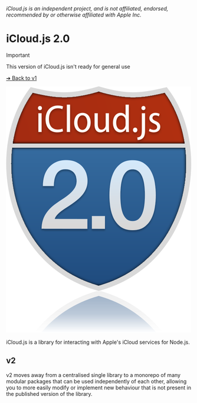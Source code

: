 *iCloud.js is an independent project, and is not affiliated, endorsed, recommended by or otherwise affiliated with Apple Inc.*
# iCloud.js 2.0

> [!IMPORTANT]
> This version of iCloud.js isn't ready for general use
> 
> [➔ Back to v1](https://github.com/foxt/icloud.js)

![](./2-0.svg)

iCloud.js is a library for interacting with Apple's iCloud services for Node.js.

## v2

v2 moves away from a centralised single library to a monorepo of many modular packages that can be used independently of each other, allowing you to more easily modify or implement new behaviour that is not present in the published version of the library.